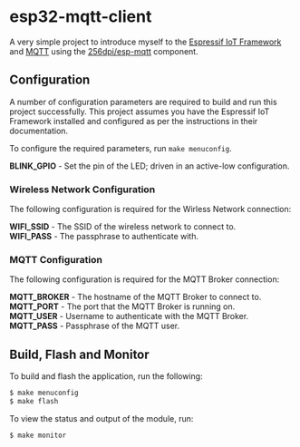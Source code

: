 # esp32-mqtt-client

A very simple project to introduce myself to the [Espressif IoT Framework](https://github.com/espressif/esp-idf/) and [MQTT](https://en.wikipedia.org/wiki/MQTT) using the [256dpi/esp-mqtt](https://github.com/256dpi/esp-mqtt) component.


## Configuration

A number of configuration parameters are required to build and run this project successfully. This project assumes you have the Espressif IoT Framework installed and configured as per the instructions in their documentation.

To configure the required parameters, run `make menuconfig`.

**BLINK_GPIO** - Set the pin of the LED; driven in an active-low configuration.  

### Wireless Network Configuration

The following configuration is required for the Wirless Network connection:

**WIFI_SSID** - The SSID of the wireless network to connect to.  
**WIFI_PASS** - The passphrase to authenticate with.

### MQTT Configuration

The following configuration is required for the MQTT Broker connection:

**MQTT_BROKER** - The hostname of the MQTT Broker to connect to.  
**MQTT_PORT** - The port that the MQTT Broker is running on.  
**MQTT_USER** - Username to authenticate with the MQTT Broker.  
**MQTT_PASS** - Passphrase of the MQTT user.  


## Build, Flash and Monitor

To build and flash the application, run the following:

```bash
$ make menuconfig  
$ make flash
```

To view the status and output of the module, run:

```bash
$ make monitor
```
